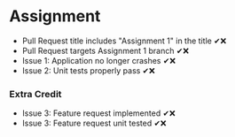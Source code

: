 # Assignment

- Pull Request title includes "Assignment 1" in the title ✔❌
- Pull Request targets Assignment 1 branch ✔❌
- Issue 1: Application no longer crashes ✔❌
- Issue 2: Unit tests properly pass ✔❌

### Extra Credit
- Issue 3: Feature request implemented ✔❌
- Issue 3: Feature request unit tested ✔❌